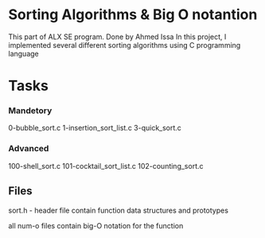 # Sorting Algorithms & Big O notantion
This part of ALX SE program. Done by Ahmed Issa
In this project, I implemented several different sorting algorithms using C programming language

# Tasks
### Mandetory
0-bubble_sort.c
1-insertion_sort_list.c
3-quick_sort.c

### Advanced
100-shell_sort.c
101-cocktail_sort_list.c
102-counting_sort.c

## Files
sort.h - header file contain function data structures and prototypes

all num-o files contain big-O notation for the function
